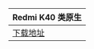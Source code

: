 | Redmi K40    类原生   |
| ---- |
| [下载地址](https://pan.prcabk.xyz/PRCABK2/%E7%B1%BB%E5%8E%9F%E7%94%9F/%E5%AE%89%E5%8D%9311/posp/) |
